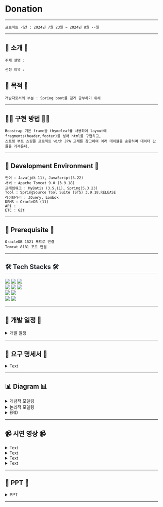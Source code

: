 # Donation

***

```
프로젝트 기간 : 2024년 7월 23일 ~ 2024년 8월 --일
```
***


## 📌 소개 📌
```
주제 설명 : 
```

```
선정 이유 : 

```
## 👀 목적 👀

```
개발자로서의 부분 : Spring boot를 깊게 공부하기 위해
```
<hr>

## 👨‍💻 구현 방법 👩‍💻
```
Boostrap 기본 frame을 thymeleaf를 사용하여 layout에 fragments(header,footer)를 넣어 html를 구현하고, 
스프링 부트 쇼핑몰 프로젝트 with JPA 교재를 참고하여 여러 테이블을 순환하며 데이터 값들을 가져온다.
```

<hr>



## 🔧 Development Environment 🔧
```
언어 : Java(jdk 11), JavaScript(3.22)
서버 : Apache Tomcat 9.0 (3.9.18)
프레임워크 : MyBatis (3.5.11), Spring(5.3.23)
Tool : SpringSource Tool Suite (STS) 3.9.18.RELEASE
라이브러리 : JQuery, Lombok
DBMS : OracleDB (11)
API : 
ETC : Git
```

<hr>

## 🔔 Prerequisite 🔔
```
OracleDB 1521 포트로 연결 
Tomcat 8181 포트 연결
```

<hr>

<div style="text-align: left;">
    <h2 style="border-bottom: 1px solid #d8dee4; color: #282d33;">🛠️ Tech Stacks 🛠️</h2> 
<img src="https://img.shields.io/badge/HTML5-E34F26?style=for-the-badge&logo=HTML5&logoColor=white">
<img src="https://img.shields.io/badge/CSS3-1572B6?style=for-the-badge&logo=CSS3&logoColor=white">
<img src="https://img.shields.io/badge/Java-007396?style=for-the-badge&logo=Java&logoColor=white">     
    
<br>

<img src="https://img.shields.io/badge/Javascript-F7DF1E?style=for-the-badge&logo=Javascript&logoColor=white">
<img src="https://img.shields.io/badge/jquery-%230769AD.svg?style=for-the-badge&logo=jquery&logoColor=white">
<img src="https://img.shields.io/badge/Oracle-F80000?style=for-the-badge&logo=Oracle&logoColor=white">
<br>
<img src="https://img.shields.io/badge/Git-F05032?style=for-the-badge&logo=Git&logoColor=white">
<img src="https://img.shields.io/badge/Github-181717?style=for-the-badge&logo=Github&logoColor=white">
<br>
<img src="https://img.shields.io/badge/Apache Tomcat-F8DC75?style=for-the-badge&logo=Apache Tomcat&logoColor=white">
<img src="https://img.shields.io/badge/Notion-000000?style=for-the-badge&logo=Notion&logoColor=white">
</div>

<hr>


## 📅 개발 일정 📅
<details><summary>개발 일정</summary>
      
  ![개발 일정표](https://github.com/Chordingg/2024_Spring_Project_Doong-doong/assets/157094467/d833c2fd-eefa-48ed-b19b-5aeb69c87f57)

</details>

<hr>

## 📝 요구 명세서 📝

<details><summary>Text</summary>
    <div></div>
</details>

<hr>

## 📊 Diagram 📊

<details><summary>개념적 모델링</summary>
   
</details>

<details><summary>논리적 모델링</summary>

</details>
   
<details><summary>ERD</summary>
    
</details>

<hr>

## 📹 시연 영상 📹

<details><summary>Text</summary>

<h3>Test</h3>


</details>


<details><summary>Text</summary>

<h3>test</h3>

</details>


<details><summary>Text</summary>

<h3>test</h3>

</details>


<details><summary>Text</summary>

<h3>주문 현황</h3>

</details>


<hr>

## 📂 PPT 📂

<details><summary>PPT</summary>
     <div></div>
</details>

<hr> 

